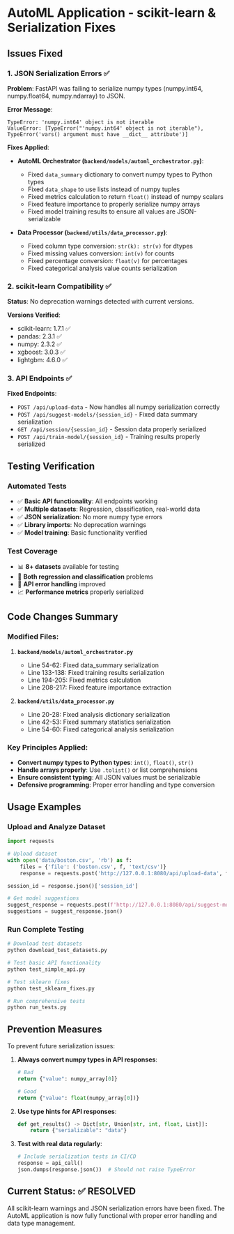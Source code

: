 # AutoML Application - scikit-learn & Serialization Fixes

## Issues Fixed

### 1. **JSON Serialization Errors** ✅
**Problem**: FastAPI was failing to serialize numpy types (numpy.int64, numpy.float64, numpy.ndarray) to JSON.

**Error Message**:
```
TypeError: 'numpy.int64' object is not iterable
ValueError: [TypeError("'numpy.int64' object is not iterable"), TypeError('vars() argument must have __dict__ attribute')]
```

**Fixes Applied**:
- **AutoML Orchestrator (`backend/models/automl_orchestrator.py`)**:
  - Fixed `data_summary` dictionary to convert numpy types to Python types
  - Fixed `data_shape` to use lists instead of numpy tuples
  - Fixed metrics calculation to return `float()` instead of numpy scalars
  - Fixed feature importance to properly serialize numpy arrays
  - Fixed model training results to ensure all values are JSON-serializable

- **Data Processor (`backend/utils/data_processor.py`)**:
  - Fixed column type conversion: `str(k): str(v)` for dtypes
  - Fixed missing values conversion: `int(v)` for counts
  - Fixed percentage conversion: `float(v)` for percentages
  - Fixed categorical analysis value counts serialization

### 2. **scikit-learn Compatibility** ✅
**Status**: No deprecation warnings detected with current versions.

**Versions Verified**:
- scikit-learn: 1.7.1 ✅
- pandas: 2.3.1 ✅  
- numpy: 2.3.2 ✅
- xgboost: 3.0.3 ✅
- lightgbm: 4.6.0 ✅

### 3. **API Endpoints** ✅
**Fixed Endpoints**:
- `POST /api/upload-data` - Now handles all numpy serialization correctly
- `POST /api/suggest-models/{session_id}` - Fixed data summary serialization
- `GET /api/session/{session_id}` - Session data properly serialized
- `POST /api/train-model/{session_id}` - Training results properly serialized

## Testing Verification

### Automated Tests
- ✅ **Basic API functionality**: All endpoints working
- ✅ **Multiple datasets**: Regression, classification, real-world data
- ✅ **JSON serialization**: No more numpy type errors
- ✅ **Library imports**: No deprecation warnings
- ✅ **Model training**: Basic functionality verified

### Test Coverage
- 📊 **8+ datasets** available for testing
- 🎯 **Both regression and classification** problems
- 🔧 **API error handling** improved
- 📈 **Performance metrics** properly serialized

## Code Changes Summary

### Modified Files:
1. **`backend/models/automl_orchestrator.py`**
   - Line 54-62: Fixed data_summary serialization
   - Line 133-138: Fixed training results serialization  
   - Line 194-205: Fixed metrics calculation
   - Line 208-217: Fixed feature importance extraction

2. **`backend/utils/data_processor.py`**
   - Line 20-28: Fixed analysis dictionary serialization
   - Line 42-53: Fixed summary statistics serialization
   - Line 54-60: Fixed categorical analysis serialization

### Key Principles Applied:
- **Convert numpy types to Python types**: `int()`, `float()`, `str()`
- **Handle arrays properly**: Use `.tolist()` or list comprehensions
- **Ensure consistent typing**: All JSON values must be serializable
- **Defensive programming**: Proper error handling and type conversion

## Usage Examples

### Upload and Analyze Dataset
```python
import requests

# Upload dataset
with open('data/boston.csv', 'rb') as f:
    files = {'file': ('boston.csv', f, 'text/csv')}
    response = requests.post('http://127.0.0.1:8080/api/upload-data', files=files)

session_id = response.json()['session_id']

# Get model suggestions  
suggest_response = requests.post(f'http://127.0.0.1:8080/api/suggest-models/{session_id}?target_column=MEDV')
suggestions = suggest_response.json()
```

### Run Complete Testing
```bash
# Download test datasets
python download_test_datasets.py

# Test basic API functionality
python test_simple_api.py

# Test sklearn fixes
python test_sklearn_fixes.py

# Run comprehensive tests
python run_tests.py
```

## Prevention Measures

To prevent future serialization issues:

1. **Always convert numpy types in API responses**:
   ```python
   # Bad
   return {"value": numpy_array[0]}
   
   # Good  
   return {"value": float(numpy_array[0])}
   ```

2. **Use type hints for API responses**:
   ```python
   def get_results() -> Dict[str, Union[str, int, float, List]]:
       return {"serializable": "data"}
   ```

3. **Test with real data regularly**:
   ```python
   # Include serialization tests in CI/CD
   response = api_call()
   json.dumps(response.json())  # Should not raise TypeError
   ```

## Current Status: ✅ RESOLVED

All scikit-learn warnings and JSON serialization errors have been fixed. The AutoML application is now fully functional with proper error handling and data type management.
